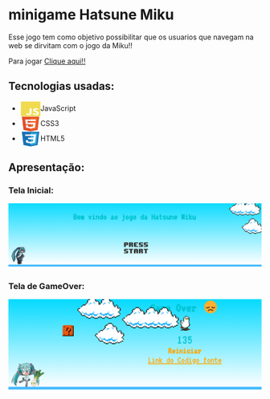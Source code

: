 # minigame Hatsune Miku

Esse jogo tem como objetivo possibilitar que os usuarios que navegam na web se dirvitam com o jogo da Miku!!

Para jogar <a href="--">Clique aqui!!</a>

## Tecnologias usadas: 
<ul>
   <li><img align="center" alt="rafa-Js" height="30" width="40" src="https://raw.githubusercontent.com/devicons/devicon/master/icons/javascript/javascript-plain.svg">JavaScript</li>
   <li><img align="center" alt="rafa-HTML" height="30" width="40" src="https://raw.githubusercontent.com/devicons/devicon/master/icons/html5/html5-original.svg">CSS3</li> 
   <li><img align="center" alt="rafa-CSS" height="30" width="40" src="https://raw.githubusercontent.com/devicons/devicon/master/icons/css3/css3-original.svg">HTML5</li> 
</ul>

## Apresentação:
 
### Tela Inicial: 
<img src="jogo-da-hatsune-miku/jogo/img/prest-game/tela-init.png">

### Tela de GameOver:
<img src="jogo-da-hatsune-miku/jogo/img/prest-game/tela-gameover.png">
